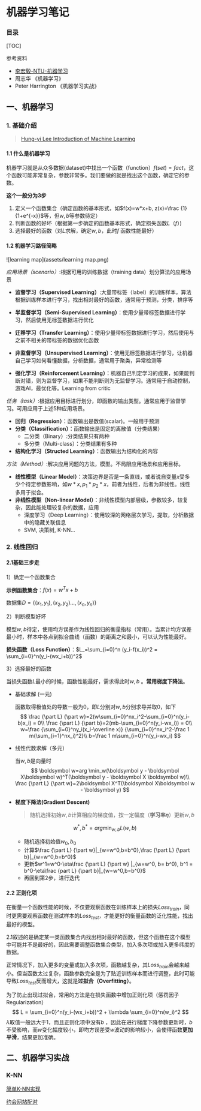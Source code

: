 # 机器学习笔记

### 目录

[TOC]

参考资料

+  [李宏毅-NTU-机器学习](<https://www.youtube.com/channel/UC2ggjtuuWvxrHHHiaDH1dlQ>)
+  周志华 《机器学习》
+  Peter Harrington 《机器学习实战》

## 一、机器学习

### 1. 基础介绍

> [Hung-yi Lee Introduction of Machine Learning](<https://www.youtube.com/watch?v=CXgbekl66jc&list=PLJV_el3uVTsPy9oCRY30oBPNLCo89yu49&index=1>)

#### 1.1 什么是机器学习

机器学习就是从众多数据(dataset)中找出一个函数（function）$f(set)=fact​$，这个函数可能非常复杂，参数非常多。我们要做的就是找出这个函数，确定它的参数。

**这个一般分为3步**

1. 定义一个函数集合（确定函数的基本形式，如$f(x)=w*x+b, z(x)=\frac {1}{1+e^{-x}}​$等，但$w, b​$等参数待定）
2. 判断函数的好坏（根据第一步确定的函数基本形式，确定损失函数$L（f）$)
3. 选择最好的函数（对$L$求解，确定$w,b$，此时$f$ 函数性能最好）



#### 1.2 机器学习路径简略

![learning map](assets/learning map.png)

*应用场景（scenario）*:根据可用的训练数据（training data）划分算法的应用场景

+ **监督学习（Supervised Learning）**:大量带标签（label）的训练样本，算法根据训练样本进行学习，找出相对最好的函数，通常用于预测，分类，排序等

+ **半监督学习（Semi-Supervised Learning）**：使用少量带标签数据进行学习，然后使用无标签数据进行优化

+ **迁移学习（Transfer Learning）**：使用少量带标签数据进行学习，然后使用与之前不相关的带标签的数据优化函数

+ **非监督学习（Unsupervised Learning）**：使用无标签数据进行学习，让机器自己学习如何看懂数据，分析数据，通常用于聚类，异常检测等

+ **强化学习（Reinforcement Learning）**：机器自己判定学习的成果，如果能判断对错，则为监督学习，如果不能判断则为无监督学习。通常用于自动控制，游戏AI，最优化等。Learning from critic

*任务（task）*:根据应用目标进行划分，即函数的输出类型。通常应用于监督学习。可用应用于上述5种应用场景。

+ **回归（Regression）**：函数输出是数值(scalar)。一般用于预测
+ **分类（Classification）**：函数输出是固定的离散值（分类结果）
  - 二分类（Binary）:分类结果只有两种
  - 多分类（Multi-class）：分类结果有多种
+ **结构化学习（Structed Learning）**：函数输出为结构化的内容

*方法（Method）*:解决应用问题的方法，模型。不局限应用场景和应用目标。

+ **线性模型（Linear Model）**：决策边界是否是一条直线，或者说自变量$x$受多少个待定参数影响，如$w*x, p_1*p_2*x​$，前者为线性，后者为非线性。线性多用于拟合。
+ **非线性模型（Non-linear Model）**：非线性模型内部层级，参数较多，较复杂，因此能处理较复杂的数据，应用
  + 深度学习（Deep Learning）：使用较深的网络层次学习，提取，分析数据中的隐藏关联信息
  + SVM, 决策树, K-NN...



### 2. 线性回归

#### 2.1基础三步走

1）确定一个函数集合

**示例函数集合**：$f(x)= w^Tx + b​$    

数据集$D=\left \{(x_1, y_1),(x_2,y_2)...,(x_n, y_n)\right \}​$

2）判断模型好坏

模型$w,b​$待定，使用均方误差作为线性回归的衡量指标（常用）。当累计均方误差最小时，样本中各点到拟合曲线（函数）的距离之和最小，可以认为性能最好。

**损失函数（Loss Function）**：$L_=\sum_{i=0}^n (y_i-f(x_i))^2 = \sum_{i=0}^n(y_i-(wx_i+b))^2​$

3）选择最好的函数

当损失函数$L$最小的时候，函数性能最好，需求得此时$w,b$ 。**常用梯度下降法**。

+ 基础求解 (一元)

  函数取得极值处的导数一般为0，即$L​$分别对$w,b​$分别求导并取0，如下
  $$
  \frac {\part L} {\part w}=2(w\sum_{i=0}^nx_i^2-\sum_{i=0}^n(y_i-b)x_i) = 0\\
  \frac {\part L} {\part b}=2(mb-\sum_{i=0}^n(y_i-wx_i)) = 0\\
  w=\frac {\sum_{i=0}^ny_i(x_i-\overline x)} {\sum_{i=0}^nx_i^2-\frac 1 m(\sum_{i=1}^nx_i)^2}\\
  b=\frac 1 m\sum_{i=0}^n(y_i-wx_i)
  $$



+ 线性代数求解（多元）

  当$w,b​$是向量时
  $$
  \boldsymbol w=arg \min_w(\boldsymbol y - \boldsymbol X\boldsymbol w)^T(\boldsymbol y - \boldsymbol X \boldsymbol w)\\
  \frac {\part L} {\part w}=2\boldsymbol X^T(\boldsymbol X\boldsymbol w - \boldsymbol y)
  $$

+ **梯度下降法(Gradient Descent)**  

  > 随机选择初始$w,b​$ 计算相应的梯度值，按一定幅度（**学习率$\eta​$**）更新$w, b​$

  $$
  w^*,b^*=arg \min_{w,b}L(w,b)
  $$

  + 随机选择初始值$w_0,b_0​$
  + 计算$\frac  {\part L} {\part w}|_{w=w^0,b=b^0},\frac {\part L} {\part b}|_{w=w^0,b=b^0}​$
  + 更新$w^1=w^0-\eta\frac {\part L} {\part w} |_{w=w^0, b= b^0}, b^1 = b^0-\eta\frac {part L} {\part b}|_{w=w^0,b=b^0}​$
  + 再回到第2步，进行迭代

#### 2.2 正则化项

在衡量一个函数性能的时候，不仅要观察函数在训练样本上的损失$Loss_{train}​$，同时更需要观察函数在测试样本的$Loss_{test}​$，才能更好的衡量函数的泛化性能，找出最好的模型。

2.1叙述的是确定某一类函数集合内找出相对最好的函数，但这个函数在这个模型中可能并不是最好的，因此需要调整函数集合类型，加入多次项或加入更多纬度的数据。

正常情况下，加入更多的变量或加入多次项，函数越复杂，其$Loss_{train}​$会越来越小。但当函数太过复杂，函数参数完全是为了贴近训练样本而进行调整，此时可能导致$Loss_{test}​$反而增大，这就是**过拟合（Overfitting）**。

为了防止出现过拟合，常用的方法是在损失函数中增加正则化项（惩罚因子Regularization）
$$
L = \sum_{i=0}^n(y_i-(wx_i+b))^2 + \lambda \sum_{i=0}^n(w_i)^2
$$
$\lambda$取值一般远大于1，而且正则化项中没有$b$ ，因此在进行梯度下降参数更新时，$b$不受影响，而$w$变化幅度较小，即均方误差受$w​$波动的影响较小，会使得函数**更加平滑**，结果更加准确。



## 二、机器学习实战

### K-NN

[简单K-NN实现](code/K-NN/simple/simpleK-NN.py)

[约会网站配对](code/K-NN/date/dating.py)
